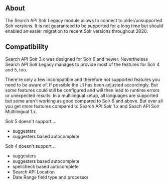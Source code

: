 About
-----

The Search API Solr Legacy module allows to connect to older/unsupported Solr
versions.
It is not guaranteed to be supported for a long time but should enabled an
easier migration to recent Solr versions throughout 2020.


Compatibility
-------------

Search API Solr 3.x was designed for Solr 6 and newer. Nevertheless Search API
Solr Legacy manages to provide most of the features for Solr 4 and 5, too.

There're only a few incompatible and therefore not supported features you need
to be aware of. If possible the UI has been adjusted accordingly. But some
features could still be configured and will then lead to runtime errors or
unexpected results.
In a multilingual setup, all languages are supported but some aren't working as
good compared to Solr 6 and above.
But over all you get more features compared to Search API Solr 1.x and Seach API
Solr Multilingual 1.x.

Solr 5 doesn't support ...
* suggesters
* suggesters based autocomplete

Solr 4 doesn't support ...
* suggesters
* suggesters based autocomplete
* spellcheck based autocomplete
* Search API Location
* Date Range field type and processor
